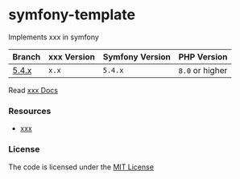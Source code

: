 # symfony-template
Implements xxx in symfony

| Branch     | xxx Version | Symfony Version | PHP Version     |
|------------|-------------|-----------------|-----------------|
| [5.4.x][1] | `x.x`       | `5.4.x`         | `8.0` or higher |


Read [xxx Docs](xxx)

### Resources  
- [xxx](xxx)


### License
The code is licensed under the [MIT License](https://github.com/habibun/symfony-template/blob/master/LICENSE)

[1]: https://github.com/habibun/symfony-template/tree/5.4.x
